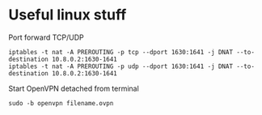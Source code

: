 # Useful linux stuff

Port forward TCP/UDP
```
iptables -t nat -A PREROUTING -p tcp --dport 1630:1641 -j DNAT --to-destination 10.8.0.2:1630-1641
iptables -t nat -A PREROUTING -p udp --dport 1630:1641 -j DNAT --to-destination 10.8.0.2:1630-1641
```

Start OpenVPN detached from terminal
```
sudo -b openvpn filename.ovpn
```
